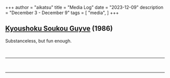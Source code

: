 +++
author = "aikatsu"
title = "Media Log"
date = "2023-12-09"
description = "December 3 - December 9"
tags = [
    "media",
]
+++

## [Kyoushoku Soukou Guyve](https://anidb.net/anime/1412) (1986)
<!--more-->

Substanceless, but fun enough. 

<br>

---

<br>

---







